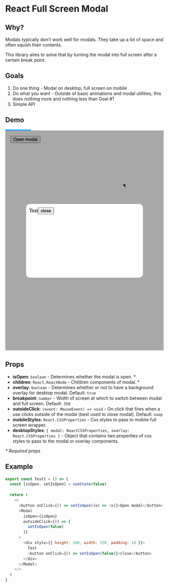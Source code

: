 # React Full Screen Modal

## Why?

Modals typically don't work well for modals. They take up a lot of space and often squish their contents.

This library aims to solve that by turning the modal into full screen after a certain break point.

## Goals

1. Do one thing - Modal on desktop, full screen on mobile
2. Do what you want - Outside of basic animations and modal utilities, this does nothing more and nothing less than Goal #1
3. Simple API

## Demo

![Demo](./demo.gif)

## Props

- **isOpen**: `boolean` - Determines whether the modal is open. \*
- **children**: `React.ReactNode` - Children components of modal. \*
- **overlay**: `boolean` - Determines whether or not to have a background overlay for desktop modal. Default: `true`
- **breakpoint**: `number` - Width of screen at which to switch between modal and full screen. Default: `350`
- **outsideClick**: `(event: MouseEvent) => void` - On click that fires when a use clicks outside of the modal (best used to close modal). Default: `noop`
- **mobileStyles**: `React.CSSProperties` - Css styles to pass to mobile full screen wrapper.
- **desktopStyles**: `{ modal: ReactCSSProperties, overlay: React.CSSProperties }` - Object that contains two properties of css styles to pass to the modal or overlay components.

_\* Required props_

## Example

```Javascript
export const Test1 = () => {
  const [isOpen, setIsOpen] = useState(false)

  return (
    <>
      <button onClick={() => setIsOpen((o) => !o)}>Open modal</button>
      <Modal
        isOpen={isOpen}
        outsideClick={() => {
          setIsOpen(false)
        }}
      >
        <div style={{ height: 200, width: 330, padding: 10 }}>
          Test
          <button onClick={() => setIsOpen(false)}>close</button>
        </div>
      </Modal>
    </>
  )
}
```
